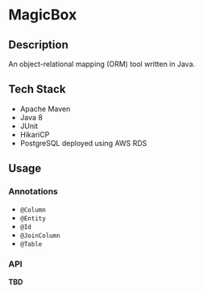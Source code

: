 # MagicBox

## Description
An object-relational mapping (ORM) tool written in Java.

## Tech Stack
* Apache Maven
* Java 8
* JUnit
* HikariCP
* PostgreSQL deployed using AWS RDS

## Usage
### Annotations
* `@Column`
* `@Entity`
* `@Id`
* `@JoinColumn`
* `@Table`
### API
**TBD**
